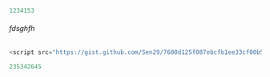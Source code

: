 ```python
1234153
```

###### fdsghfh


```python
<script src="https://gist.github.com/Sen29/7600d125f087ebcfb1ee33cf00b5f3d4.js"></script>
```


```python
235342645
```

